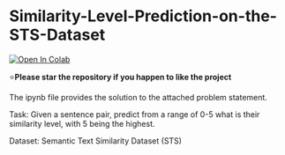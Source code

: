 # Similarity-Level-Prediction-on-the-STS-Dataset

[![Open In Colab](https://colab.research.google.com/assets/colab-badge.svg)](A3a_Project%20Code.ipynb)

:star:**Please star the repository if you happen to like the project**

The ipynb file provides the solution to the attached problem statement.

Task: Given a sentence pair, predict from a range of 0-5 what is their similarity level, with 5
being the highest.

Dataset: Semantic Text Similarity Dataset (STS)
